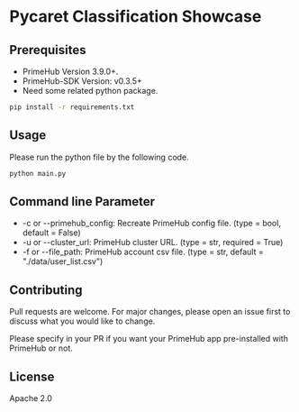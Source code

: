 # Pycaret Classification Showcase

## Prerequisites

- PrimeHub Version 3.9.0+.
- PrimeHub-SDK Version: v0.3.5+
- Need some related python package.
```bash
pip install -r requirements.txt
```
    
## Usage

Please run the python file by the following code.

```bash
python main.py
```

## Command line Parameter

- -c or --primehub_config: Recreate PrimeHub config file. (type = bool, default = False)
- -u or --cluster_url: PrimeHub cluster URL. (type = str, required = True)
- -f or --file_path: PrimeHub account csv file. (type = str, default = "./data/user_list.csv")

## Contributing

Pull requests are welcome. For major changes, please open an issue first to discuss what you would like to change.

Please specify in your PR if you want your PrimeHub app pre-installed with PrimeHub or not.

## License

Apache 2.0